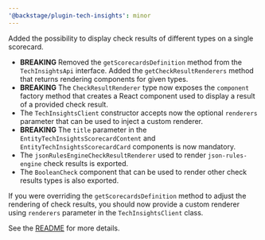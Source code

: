 ```yaml
---
'@backstage/plugin-tech-insights': minor
---
```


Added the possibility to display check results of different types on a single scorecard.

- **BREAKING** Removed the `getScorecardsDefinition` method from the `TechInsightsApi` interface. Added the `getCheckResultRenderers` method that returns rendering components for given types.
- **BREAKING** The `CheckResultRenderer` type now exposes the `component` factory method that creates a React component used to display a result of a provided check result.
- The `TechInsightsClient` constructor accepts now the optional `renderers` parameter that can be used to inject a custom renderer.
- **BREAKING** The `title` parameter in the `EntityTechInsightsScorecardContent` and `EntityTechInsightsScorecardCard` components is now mandatory.
- The `jsonRulesEngineCheckResultRenderer` used to render `json-rules-engine` check results is exported.
- The `BooleanCheck` component that can be used to render other check results types is also exported.

If you were overriding the `getScorecardsDefinition` method to adjust the rendering of check results, you should now provide a custom renderer using `renderers` parameter in the `TechInsightsClient` class.

See the [README](https://github.com/backstage/backstage/tree/master/plugins/tech-insights/README.md) for more details.
